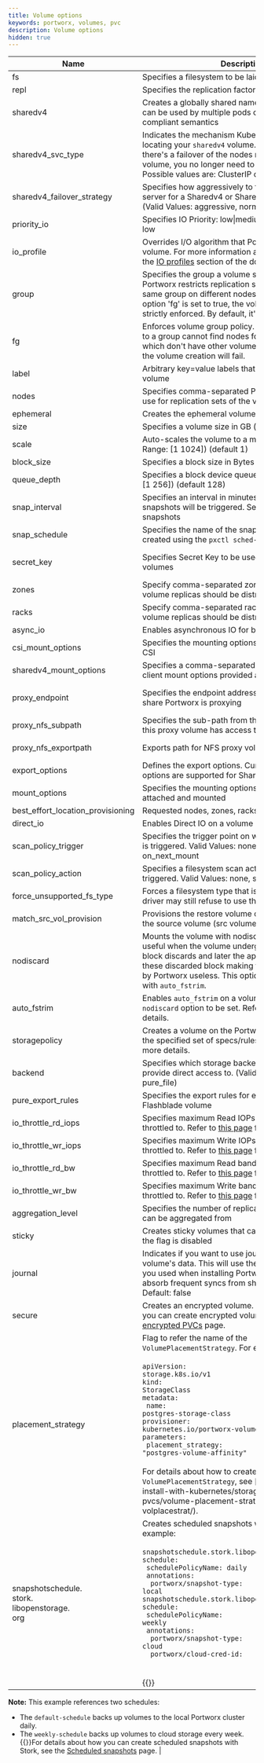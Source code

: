 ```yaml
---
title: Volume options
keywords: portworx, volumes, pvc
description: Volume options
hidden: true
---
```


| Name                  | Description                                                                                                                                                                                                                                                               | Example                   |
|-------------------    |------------------------------------------------------------------------------------------------------------------------------------------------------------------------------------------------------------------------------------------------------------------------   |------------------------   |
| fs                    | Specifies a filesystem to be laid out: xfs\|ext4                                                                                                                                                                                                                                  | fs: "ext4"                |
| repl                  | Specifies the replication factor for the volume: 1\|2\|3                                                                                                                                                                                                                                  | repl: "3"                 |
| sharedv4              | Creates a globally shared namespace volume which can be used by multiple pods over NFS with POSIX compliant semantics                                                                                                                                                                                     | sharedv4: "true"          |
| sharedv4_svc_type | Indicates the mechanism Kubernetes will use for locating your `sharedv4` volume. If you use this flag and there's a failover of the nodes running your `sharedv4` volume, you no longer need to restart your pods. Possible values are: ClusterIP or LoadBalancer. | sharedv4_svc_type: "ClusterIP" |
| sharedv4_failover_strategy        | Specifies how aggressively to fail over to a new server for a Sharedv4 or Sharedv4 Service volume (Valid Values: aggressive, normal)  | sharedv4_failover_strategy: "aggressive"
| priority_io           | Specifies IO Priority: low\|medium\|high. The default is low | priority_io: "high" |
| io_profile        | Overrides I/O algorithm that Portworx uses for a volume. For more information about IO profiles, see the [IO profiles](/concepts/io-profiles) section of the documentation.                                                                                                                                                                                                                                       | io_profile: "db"      |
| group                 | Specifies the group a volume should belong too. Portworx restricts replication sets of volumes of the same group on different nodes. If the force group option 'fg' is set to true, the volume group rule is strictly enforced. By default, it's not strictly enforced.   | group: "volgroup1"        |
| fg                    | Enforces volume group policy. If a volume belonging to a group cannot find nodes for its replication sets which don't have other volumes of the same group, the volume creation will fail.                                                                        | fg: "true"                |
| label                 | Arbitrary key=value labels that can be applied on a volume                                                                                                                                                                                                | label: "name=mypxvol"     |
| nodes                 | Specifies comma-separated Portworx Node IDs to use for replication sets of the volume                                                                                                                                                                                             | nodes: "minion1,minion2"  |
| ephemeral             | Creates the ephemeral volumes | ephemeral: false |
| size                  | Specifies a volume size in GB (default 1) | size: "1073741824" |
| scale                 | Auto-scales the volume to a maximum number. (Valid Range: [1 1024]) (default 1) | scale: 1 |
| block_size            | Specifies a block size in Bytes (default 4096)     | block_size: "4096" |
| queue_depth           | Specifies a block device queue depth. (Valid Range: [1 256]) (default 128)        | queue_depth: 128 |
| snap_interval         | Specifies an interval in minutes at which periodic snapshots will be triggered. Set to 0 to disable snapshots | 
| snap_schedule         | Specifies the name of the snapshot schedule policy created using the `pxctl sched-policy` command |Refer to [this page](/reference/cli/storagepolicy/) for examples |
| secret_key            | Specifies Secret Key to be used for encrypting volumes | Refer to the [Secrets Management](/key-management/) page for examples. |
| zones                 | Specify comma-separated zone names in which the volume replicas should be distributed |
| racks                 | Specify comma-separated rack names in which the volume replicas should be distributed |
| async_io              | Enables asynchronous IO for backing up storage    | async_io: false |
| csi_mount_options     | Specifies the mounting options for a volume through CSI |
| sharedv4_mount_options| Specifies a comma-separated list of Sharedv4 NFS client mount options provided as key=value pairs |
| proxy_endpoint        | Specifies the endpoint address of the external NFS share Portworx is proxying | proxy_endpoint: "nfs://\<nfs-share-endpoint>" |
| proxy_nfs_subpath     | Specifies the sub-path from the NFS share to which this proxy volume has access to| 
| proxy_nfs_exportpath  | Exports path for NFS proxy volume | proxy_nfs_exportpath: "/\<mount-path>" |
| export_options        | Defines the export options. Currently, only NFS export options are supported for Sharedv4 volumes |
| mount_options         | Specifies the mounting options for a volume when it is attached and mounted |
| best_effort_location_provisioning | Requested nodes, zones, racks are optional |
| direct_io             | Enables Direct IO on a volume | direct_io: "true" |
| scan_policy_trigger   | Specifies the trigger point on which filesystem check is triggered. Valid Values: none, on_mount, on_next_mount |
| scan_policy_action        | Specifies a filesystem scan action to be taken when triggered. Valid Values: none, scan_only, scan_repair |
| force_unsupported_fs_type     | Forces a filesystem type that is not supported. The driver may still refuse to use the type | force_unsupported_fs_type: false |
| match_src_vol_provision       | Provisions the restore volume on the same pools as the source volume (src volume must exist) |
| nodiscard                | Mounts the volume with nodiscard option. This is useful when the volume undergoes a large amount of block discards and later the application rewrites to these discarded block making the discard work done by Portworx useless. This option must be used along with `auto_fstrim`. | nodiscard: false |
| auto_fstrim           | Enables `auto_fstrim` on a volume and requires the `nodiscard` option to be set. Refer to [this page](/reference/cli/volume-trim/) for more details.| auto_fstrim: true |
| storagepolicy         | Creates a volume on the Portworx cluster that follows the specified set of specs/rules. Refer [this page](/reference/cli/storagepolicy/) for more details. | 
| backend       | Specifies which storage backend Portworx is going to provide direct access to. (Valid Values: pure_block, pure_file)   |backend:  "pure_block" |
| pure_export_rules     | Specifies the export rules for exporting a Pure Flashblade volume |    pure_export_rules: "*(rw)" |
| io_throttle_rd_iops   | Specifies maximum Read IOPs a volume will be throttled to. Refer to [this page](/portworx-install-with-kubernetes/storage-operations/io-throttling/) for more details. |   io_throttle_rd_iops: "1024" |
| io_throttle_wr_iops   | Specifies maximum Write IOPs a volume will be throttled to. Refer to [this page](/portworx-install-with-kubernetes/storage-operations/io-throttling/) for more details.   | io_throttle_wr_iops: "1024" |
| io_throttle_rd_bw     | Specifies maximum Read bandwidth a volume will be throttled to. Refer to [this page](/portworx-install-with-kubernetes/storage-operations/io-throttling/) for more details.   | io_throttle_rd_bw: "10" |
| io_throttle_wr_bw     | Specifies maximum Write bandwidth a volume will be throttled to. Refer to [this page](/portworx-install-with-kubernetes/storage-operations/io-throttling/) for more details.  |  io_throttle_wr_bw: "10" |
| aggregation_level     | Specifies the number of replication sets the volume can be aggregated from                                                                                                                                                                                                | aggregation_level: "2"    |
| sticky        | Creates sticky volumes that cannot be deleted until the flag is disabled                                                                                                                                                                                                          | sticky: "true"        |
| journal       | Indicates if you want to use journal device for the volume's data. This will use the journal device that you used when installing Portworx. This is useful to absorb frequent syncs from short bursty workloads. Default: false                                                                                                                                                                                               | journal: "true"       |
| secure | Creates an encrypted volume. For details about how you can create encrypted volumes, see the [Create encrypted PVCs](/portworx-install-with-kubernetes/storage-operations/create-pvcs/create-encrypted-pvcs/) page.| secure: "true" |
| placement_strategy | Flag to refer the name of the <code>VolumePlacementStrategy</code>. For example:<br></br><code>apiVersion: storage.k8s.io/v1</code><br><code>kind: StorageClass</code><br><code>metadata:</code><br><code>&nbsp;name: postgres-storage-class</code><br><code>provisioner: kubernetes.io/portworx-volume</code><br><code>parameters:</code><br><code>&nbsp;placement_strategy: "postgres-volume-affinity"</code><br><br> For details about how to create and use `VolumePlacementStrategy`, see [this page] (/portworx-install-with-kubernetes/storage-operations/create-pvcs/volume-placement-strategies/create-use-volplacestrat/).| placement_strategy: "postgres-volume-affinity" |
| snapshotschedule.<br>stork.<br>libopenstorage.<br>org | Creates scheduled snapshots with Stork. For example:<br></br><code>snapshotschedule.stork.libopenstorage.org/default-schedule:</code><br> <code>&nbsp;schedulePolicyName: daily</code><br> <code>&nbsp;annotations:</code><br><code>&nbsp;&nbsp;portworx/snapshot-type: local</code><br><code>snapshotschedule.stork.libopenstorage.org/weekly-schedule:</code><br><code>&nbsp;schedulePolicyName: weekly</code><br><code>&nbsp;annotations:</code><br><code>&nbsp;&nbsp;portworx/snapshot-type: cloud</code><br><code>&nbsp;&nbsp;portworx/cloud-cred-id: <credential-uuid></code><br></br>{{<info>}}
<b>Note:</b> This example references two schedules:<br><ul><li>The <code>default-schedule</code> backs up volumes to the local Portworx cluster daily.</li><li>The <code>weekly-schedule</code> backs up volumes to cloud storage every week.</li>
{{</info>}}For details about how you can create scheduled snapshots with Stork, see the [Scheduled snapshots](/portworx-install-with-kubernetes/storage-operations/create-snapshots/scheduled/) page. | 